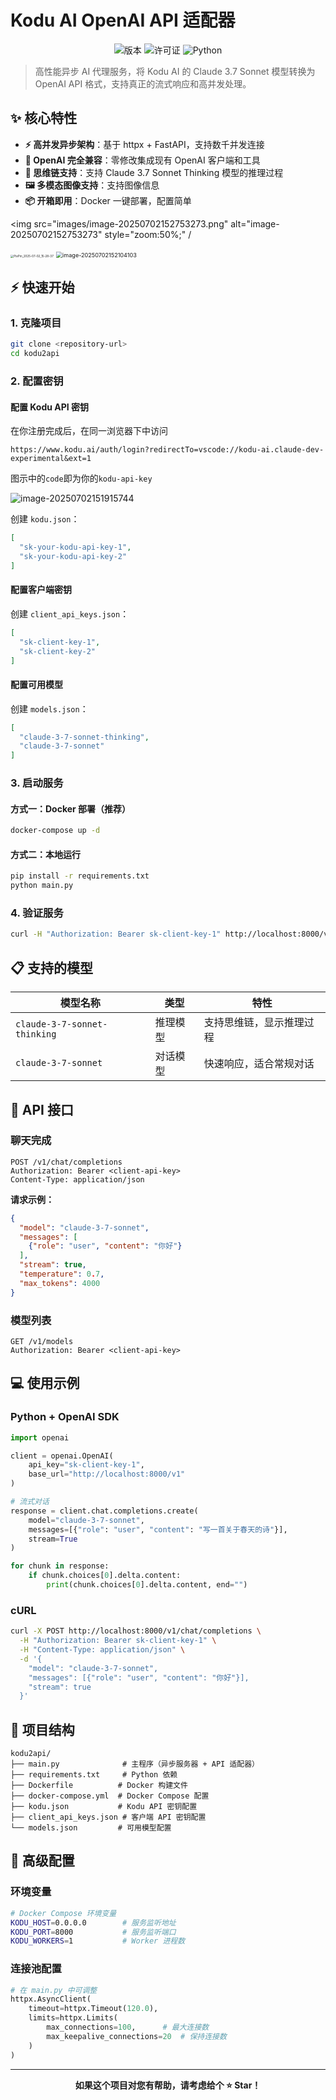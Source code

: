 # Kodu AI OpenAI API 适配器

<div align="center">

![版本](https://img.shields.io/badge/版本-2.0.0-blue.svg)
![许可证](https://img.shields.io/badge/许可证-MIT-green.svg)
![Python](https://img.shields.io/badge/Python-3.8+-brightgreen.svg)

</div>

> 高性能异步 AI 代理服务，将 Kodu AI 的 Claude 3.7 Sonnet 模型转换为 OpenAI API 格式，支持真正的流式响应和高并发处理。

## ✨ 核心特性

- **⚡ 高并发异步架构**：基于 httpx + FastAPI，支持数千并发连接
- **🔧 OpenAI 完全兼容**：零修改集成现有 OpenAI 客户端和工具
- **🧠 思维链支持**：支持 Claude 3.7 Sonnet Thinking 模型的推理过程
- **🖼️ 多模态图像支持**：支持图像信息
- **📦 开箱即用**：Docker 一键部署，配置简单

<img src="images/image-20250702152753273.png" alt="image-20250702152753273" style="zoom:50%;" /

<img src="images/PixPin_2025-07-02_15-28-37.gif" alt="PixPin_2025-07-02_15-28-37" style="zoom: 33%;" />

<img src="images/image-20250702152104103.png" alt="image-20250702152104103" style="zoom:65%;" />


## ⚡ 快速开始

### 1. 克隆项目
```bash
git clone <repository-url>
cd kodu2api
```

### 2. 配置密钥

#### 配置 Kodu API 密钥
在你注册完成后，在同一浏览器下中访问
```
https://www.kodu.ai/auth/login?redirectTo=vscode://kodu-ai.claude-dev-experimental&ext=1
```
图示中的`code`即为你的`kodu-api-key`

![image-20250702151915744](images/image-20250702151915744.png)

创建 `kodu.json`：
```json
[
  "sk-your-kodu-api-key-1",
  "sk-your-kodu-api-key-2"
]
```

#### 配置客户端密钥
创建 `client_api_keys.json`：
```json
[
  "sk-client-key-1",
  "sk-client-key-2"
]
```

#### 配置可用模型
创建 `models.json`：
```json
[
  "claude-3-7-sonnet-thinking",
  "claude-3-7-sonnet"
]
```

### 3. 启动服务

#### 方式一：Docker 部署（推荐）
```bash
docker-compose up -d
```

#### 方式二：本地运行
```bash
pip install -r requirements.txt
python main.py
```

### 4. 验证服务
```bash
curl -H "Authorization: Bearer sk-client-key-1" http://localhost:8000/v1/models
```

## 📋 支持的模型

| 模型名称 | 类型 | 特性 |
|---------|------|------|
| `claude-3-7-sonnet-thinking` | 推理模型 | 支持思维链，显示推理过程 |
| `claude-3-7-sonnet` | 对话模型 | 快速响应，适合常规对话 |

## 🔌 API 接口

### 聊天完成
```http
POST /v1/chat/completions
Authorization: Bearer <client-api-key>
Content-Type: application/json
```

**请求示例：**
```json
{
  "model": "claude-3-7-sonnet",
  "messages": [
    {"role": "user", "content": "你好"}
  ],
  "stream": true,
  "temperature": 0.7,
  "max_tokens": 4000
}
```

### 模型列表
```http
GET /v1/models
Authorization: Bearer <client-api-key>
```

## 💻 使用示例

### Python + OpenAI SDK
```python
import openai

client = openai.OpenAI(
    api_key="sk-client-key-1",
    base_url="http://localhost:8000/v1"
)

# 流式对话
response = client.chat.completions.create(
    model="claude-3-7-sonnet",
    messages=[{"role": "user", "content": "写一首关于春天的诗"}],
    stream=True
)

for chunk in response:
    if chunk.choices[0].delta.content:
        print(chunk.choices[0].delta.content, end="")
```

### cURL
```bash
curl -X POST http://localhost:8000/v1/chat/completions \
  -H "Authorization: Bearer sk-client-key-1" \
  -H "Content-Type: application/json" \
  -d '{
    "model": "claude-3-7-sonnet",
    "messages": [{"role": "user", "content": "你好"}],
    "stream": true
  }'
```

## 📁 项目结构

```
kodu2api/
├── main.py              # 主程序（异步服务器 + API 适配器）
├── requirements.txt     # Python 依赖
├── Dockerfile          # Docker 构建文件
├── docker-compose.yml  # Docker Compose 配置
├── kodu.json           # Kodu API 密钥配置
├── client_api_keys.json # 客户端 API 密钥配置
└── models.json         # 可用模型配置
```

## 🔧 高级配置

### 环境变量
```bash
# Docker Compose 环境变量
KODU_HOST=0.0.0.0        # 服务监听地址
KODU_PORT=8000           # 服务监听端口
KODU_WORKERS=1           # Worker 进程数
```

### 连接池配置
```python
# 在 main.py 中可调整
httpx.AsyncClient(
    timeout=httpx.Timeout(120.0),
    limits=httpx.Limits(
        max_connections=100,      # 最大连接数
        max_keepalive_connections=20  # 保持连接数
    )
)
```

---

<div align="center">

**如果这个项目对您有帮助，请考虑给个 ⭐ Star！**

</div> 